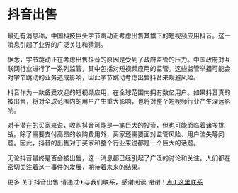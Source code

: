 # 抖音出售

最近有消息称，中国科技巨头字节跳动正考虑出售其旗下的短视频应用抖音。这一消息引起了业界的广泛关注和猜测。

据悉，字节跳动正在考虑出售抖音的原因是受到了政府监管的压力。中国政府对互联网行业进行了一系列监管，其中包括对短视频应用的监管。这些监管举措可能会对字节跳动的业务造成影响，因此字节跳动考虑出售抖音来规避风险。

抖音作为一款备受欢迎的短视频应用，在全球范围内拥有数亿用户。如果抖音真的被出售，将对全球范围内的用户产生重大影响，也将对整个短视频行业产生深远影响。

对于潜在的买家来说，收购抖音可能是一笔巨大的投资，但也可能面临着诸多挑战。除了需要支付高昂的收购费用外，买家还需要面对监管风险、用户流失等问题。因此，抖音的出售对于买家和整个行业来说都是一个巨大的话题。

无论抖音最终是否会被出售，这一消息都已经引起了广泛的讨论和关注。人们都在密切关注着这一事件的发展，期待着未来的结果。

更多 关于抖音出售 请通过✈与我们联系，感谢阅读,谢谢！[点✈这里联系](https://acc.k02.cc)